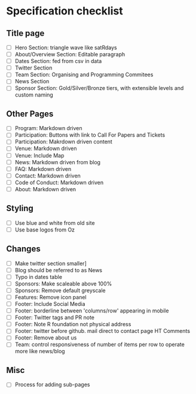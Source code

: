 # Specification checklist

## Title page
- [ ] Hero Section: triangle wave like satRdays
- [ ] About/Overview Section: Editable paragraph
- [ ] Dates Section: fed from csv in data
- [ ] Twitter Section
- [ ] Team Section: Organising and Programming Commitees
- [ ] News Section
- [ ] Sponsor Section: Gold/Silver/Bronze tiers, with extensible levels and custom naming

## Other Pages
- [ ] Program: Markdown driven
- [ ] Participation: Buttons with link to Call For Papers and Tickets
- [ ] Participation: Makrdown driven content
- [ ] Venue: Markdown driven
- [ ] Venue: Include Map
- [ ] News: Markdown driven from blog
- [ ] FAQ: Markdown driven
- [ ] Contact: Markdown driven
- [ ] Code of Conduct: Markdown driven
- [ ] About: Markdown driven

## Styling
- [ ] Use blue and white from old site
- [ ] Use base logos from Oz

## Changes
- [ ] Make twitter section smaller]
- [ ] Blog should be referred to as News
- [ ] Typo in dates table
- [ ] Sponsors: Make scaleable above 100%
- [ ] Sponsors: Remove default greyscale
- [ ] Features: Remove icon panel
- [ ] Footer: Include Social Media
- [ ] Footer: borderline between 'columns/row' appearing in mobile
- [ ] Footer: Twitter tags and PR note
- [ ] Footer: Note R foundation not physical address
- [ ] Footer: twitter before github. mail direct to contact page HT Comments
- [ ] Footer: Remove about us
- [ ] Team: control responsiveness of number of items per row to operate more like news/blog
## Misc
- [ ] Process for adding sub-pages